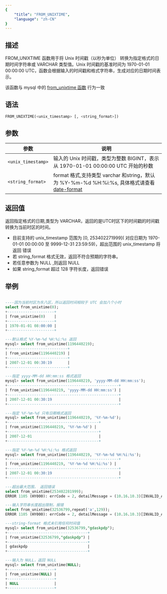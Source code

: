 ```yaml
---
{
    "title": "FROM_UNIXTIME",
    "language": "zh-CN"
}
---
```


## 描述

FROM_UNIXTIME 函数用于将 Unix 时间戳（以秒为单位） 转换为指定格式的日期时间字符串或 VARCHAR 类型值。Unix 时间戳的基准时间为 1970-01-01 00:00:00 UTC，函数会根据输入的时间戳和格式字符串，生成对应的日期时间表示。


该函数与 mysql 中的 [from_unixtime 函数](https://dev.mysql.com/doc/refman/8.4/en/date-and-time-functions.html#function_from-unixtime) 行为一致


## 语法

```sql
FROM_UNIXTIME(<unix_timestamp> [, <string_format>])
```

## 参数

| 参数 | 说明 |
| -- | -- |
| `<unix_timestamp>` | 输入的 Unix 时间戳，类型为整数 BIGINT，表示从 1970-01-01 00:00:00 UTC 开始的秒数 |
| `<string_format>` | format 格式,支持类型 varchar 和string，默认为 %Y-%m-%d %H:%i:%s, 具体格式请查看 [date-format](./date-format)|

## 返回值

返回指定格式的日期,类型为 VARCHAR，返回的是UTC时区下的时间戳的时间戳转换为当前时区的时间。
- 目前支持的 unix_timestamp 范围为 [0,  253402271999]( 对应日期为 1970-01-01 00:00:00 至 9999-12-31 23:59:59)，超出范围的 unix_timestamp 将返回 错误
- 若 string_format 格式无效，返回不符合预期的字符串。
- 若任意参数为 NULL ,则返回 NULL
- 如果 string_format 超过 128 字符长度，返回错误

## 举例

```sql

----因为当前时区为东八区，所以返回时间相较于 UTC 会加八个小时
select from_unixtime(0);
+---------------------+
| from_unixtime(0)    |
+---------------------+
| 1970-01-01 08:00:00 |
+---------------------+

---默认格式 %Y-%m-%d %H:%i:%s 返回
mysql> select from_unixtime(1196440219);
+---------------------------+
| from_unixtime(1196440219) |
+---------------------------+
| 2007-12-01 00:30:19       |
+---------------------------+

---指定 yyyy-MM-dd HH:mm:ss 格式返回
mysql> select from_unixtime(1196440219, 'yyyy-MM-dd HH:mm:ss');
+--------------------------------------------------+
| from_unixtime(1196440219, 'yyyy-MM-dd HH:mm:ss') |
+--------------------------------------------------+
| 2007-12-01 00:30:19                              |
+--------------------------------------------------+

---指定 %Y-%m-%d 只有日期格式返回
mysql> select from_unixtime(1196440219, '%Y-%m-%d');
+-----------------------------------------+
| from_unixtime(1196440219, '%Y-%m-%d') |
+-----------------------------------------+
| 2007-12-01                              |
+-----------------------------------------+

---指定 %Y-%m-%d %H:%i:%s 格式返回
mysql> select from_unixtime(1196440219, '%Y-%m-%d %H:%i:%s');
+--------------------------------------------------+
| from_unixtime(1196440219, '%Y-%m-%d %H:%i:%s') |
+--------------------------------------------------+
| 2007-12-01 00:30:19                              |
+--------------------------------------------------+

---超出最大范围， 返回错误
select from_unixtime(253402281999);
ERROR 1105 (HY000): errCode = 2, detailMessage = (10.16.10.3)[INVALID_ARGUMENT]Operation from_unixtime_new of 253402281999, yyyy-MM-dd HH:mm:ss is invalid

---输入字符串长度超出限制，报错
select from_unixtime(32536799,repeat('a',129));
ERROR 1105 (HY000): errCode = 2, detailMessage = (10.16.10.3)[INVALID_ARGUMENT]Operation from_unixtime_new of invalid or oversized format is invalid

---string-format 格式未引用任何时间值
mysql> select from_unixtime(32536799,"gdaskpdp");
+------------------------------------+
| from_unixtime(32536799,"gdaskpdp") |
+------------------------------------+
| gdaskpdp                           |
+------------------------------------+

---输入为 NULL，返回 NULL
mysql> select from_unixtime(NULL);
+---------------------+
| from_unixtime(NULL) |
+---------------------+
| NULL                |
+---------------------+

```